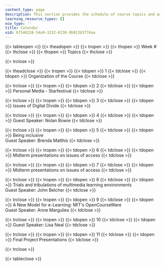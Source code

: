```yaml
---
content_type: page
description: This section provides the schedule of course topics and activities.
learning_resource_types: []
ocw_type: ''
title: Calendar
uid: bf540226-54a9-3232-8238-9b813b3f74aa
---
```


{{< tableopen >}}
{{< theadopen >}}
{{< tropen >}}
{{< thopen >}}
Week #
{{< thclose >}}
{{< thopen >}}
Topics
{{< thclose >}}

{{< trclose >}}

{{< theadclose >}}
{{< tropen >}}
{{< tdopen >}}
1
{{< tdclose >}}
{{< tdopen >}}
Organization of the Course
{{< tdclose >}}

{{< trclose >}}
{{< tropen >}}
{{< tdopen >}}
2
{{< tdclose >}}
{{< tdopen >}}
Personal Media - Starfestival
{{< tdclose >}}

{{< trclose >}}
{{< tropen >}}
{{< tdopen >}}
3
{{< tdclose >}}
{{< tdopen >}}
Issues of Digital Divide
{{< tdclose >}}

{{< trclose >}}
{{< tropen >}}
{{< tdopen >}}
4
{{< tdclose >}}
{{< tdopen >}}
Guest Speaker: Nolan Bowie
{{< tdclose >}}

{{< trclose >}}
{{< tropen >}}
{{< tdopen >}}
5
{{< tdclose >}}
{{< tdopen >}}
Being inclusive  
Guest Speaker: Brenda Matthis
{{< tdclose >}}

{{< trclose >}}
{{< tropen >}}
{{< tdopen >}}
6
{{< tdclose >}}
{{< tdopen >}}
Midterm presentations on issues of access
{{< tdclose >}}

{{< trclose >}}
{{< tropen >}}
{{< tdopen >}}
7
{{< tdclose >}}
{{< tdopen >}}
Midterm presentations on issues of access
{{< tdclose >}}

{{< trclose >}}
{{< tropen >}}
{{< tdopen >}}
8
{{< tdclose >}}
{{< tdopen >}}
Trials and tribulations of multimedia learning environments  
Guest Speaker: John Belcher
{{< tdclose >}}

{{< trclose >}}
{{< tropen >}}
{{< tdopen >}}
9
{{< tdclose >}}
{{< tdopen >}}
A New Model for e-Learning: MIT's OpenCourseWare  
Guest Speaker: Anne Margulies
{{< tdclose >}}

{{< trclose >}}
{{< tropen >}}
{{< tdopen >}}
10
{{< tdclose >}}
{{< tdopen >}}
Guest Speaker: Lisa Neal
{{< tdclose >}}

{{< trclose >}}
{{< tropen >}}
{{< tdopen >}}
11
{{< tdclose >}}
{{< tdopen >}}
Final Project Presentations
{{< tdclose >}}

{{< trclose >}}

{{< tableclose >}}